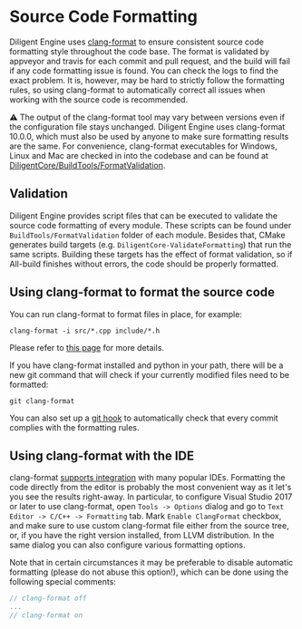 # Source Code Formatting

Diligent Engine uses [clang-format](https://clang.llvm.org/docs/ClangFormat.html) to ensure
consistent source code formatting style throughout the code base. The format is validated by appveyor and travis
for each commit and pull request, and the build will fail if any code formatting issue is found. You can check the
logs to find the exact problem. It is, however, may be hard to strictly follow the formatting rules, so using 
clang-format to automatically correct all issues when working with the source code is recommended.

:warning: The output of the clang-format tool may vary between versions even if the configuration file stays unchanged. 
Diligent Engine uses clang-format 10.0.0, which must also be used by anyone to make sure formatting results are the same.
For convenience, clang-format executables for Windows, Linux and Mac are checked in into the codebase and can be found at
[DiligentCore/BuildTools/FormatValidation](https://github.com/DiligentGraphics/DiligentCore/tree/master/BuildTools/FormatValidation).

## Validation

Diligent Engine provides script files that can be executed to validate the source code formatting of every module. These scripts
can be found under `BuildTools/FormatValidation` folder of each module. Besides that, CMake generates build targets
(e.g. `DiligentCore-ValidateFormatting`) that run the same scripts. Building these targets has the effect of format validation,
so if All-build finishes without errors, the code should be properly formatted.

## Using clang-format to format the source code

You can run clang-format to format files in place, for example:

```
clang-format -i src/*.cpp include/*.h
```

Please refer to [this page](https://clang.llvm.org/docs/ClangFormat.html) for more details.

If you have clang-format installed and python in your path, there will be a new git command
that will check if your currently modified files need to be formatted:

```
git clang-format
```

You can also set up a [git hook](https://git-scm.com/docs/githooks) to automatically check that every 
commit complies with the formatting rules. 

## Using clang-format with the IDE

clang-format [supports integration](https://clang.llvm.org/docs/ClangFormat.html) with many popular IDEs.
Formatting the code directly from the editor is probably the most convenient way as it let's you see the
results right-away.
In particular, to configure Visual Studio 2017 or later to use clang-format, open `Tools -> Options` dialog and
go to `Text Editor -> C/C++ -> Formatting` tab. Mark `Enable ClangFormat` checkbox, and make sure to use custom clang-format
file either from the source tree, or, if you have the right version installed, from LLVM distribution.
In the same dialog you can also configure various formatting options.

Note that in certain circumstances it may be preferable to disable automatic formatting (please do not abuse
this option!), which can be done using the following special comments:

```cpp
// clang-format off
...
// clang-format on
```
